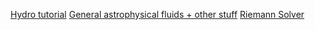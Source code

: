 [Hydro tutorial](http://bender.astro.sunysb.edu/hydro_by_example/CompHydroTutorial.pdf)
[General astrophysical fluids + other stuff](http://www.acsu.buffalo.edu/~phygons/cp2/index.html)
[Riemann Solver](http://www.acsu.buffalo.edu/~phygons/cp2/topic7/topic7.pdf)
